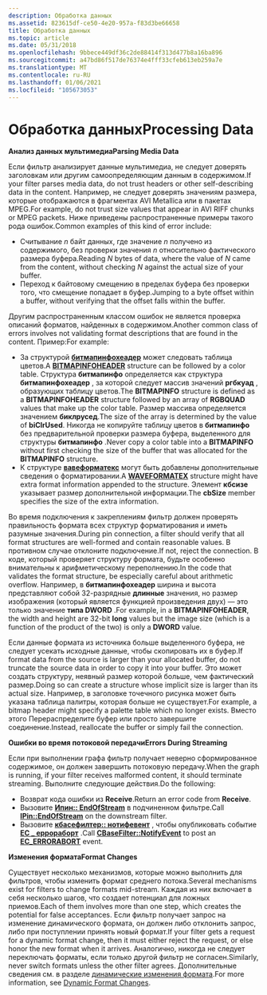 ```yaml
---
description: Обработка данных
ms.assetid: 823615df-ce50-4e20-957a-f83d3be66658
title: Обработка данных
ms.topic: article
ms.date: 05/31/2018
ms.openlocfilehash: 9bbece449df36c2de88414f313d477b8a16ba896
ms.sourcegitcommit: a47bd86f517de76374e4fff33cfeb613eb259a7e
ms.translationtype: MT
ms.contentlocale: ru-RU
ms.lasthandoff: 01/06/2021
ms.locfileid: "105673053"
---
```

# <a name="processing-data"></a><span data-ttu-id="22f76-103">Обработка данных</span><span class="sxs-lookup"><span data-stu-id="22f76-103">Processing Data</span></span>

<span data-ttu-id="22f76-104">**Анализ данных мультимедиа**</span><span class="sxs-lookup"><span data-stu-id="22f76-104">**Parsing Media Data**</span></span>

<span data-ttu-id="22f76-105">Если фильтр анализирует данные мультимедиа, не следует доверять заголовкам или другим самоопределяющим данным в содержимом.</span><span class="sxs-lookup"><span data-stu-id="22f76-105">If your filter parses media data, do not trust headers or other self-describing data in the content.</span></span> <span data-ttu-id="22f76-106">Например, не следует доверять значениям размера, которые отображаются в фрагментах AVI Metallica или в пакетах MPEG.</span><span class="sxs-lookup"><span data-stu-id="22f76-106">For example, do not trust size values that appear in AVI RIFF chunks or MPEG packets.</span></span> <span data-ttu-id="22f76-107">Ниже приведены распространенные примеры такого рода ошибок.</span><span class="sxs-lookup"><span data-stu-id="22f76-107">Common examples of this kind of error include:</span></span>

-   <span data-ttu-id="22f76-108">Считывание *n* байт данных, где значение *n* получено из содержимого, без проверки значения *n* относительно фактического размера буфера.</span><span class="sxs-lookup"><span data-stu-id="22f76-108">Reading *N* bytes of data, where the value of *N* came from the content, without checking *N* against the actual size of your buffer.</span></span>
-   <span data-ttu-id="22f76-109">Переход к байтовому смещению в пределах буфера без проверки того, что смещение попадает в буфер.</span><span class="sxs-lookup"><span data-stu-id="22f76-109">Jumping to a byte offset within a buffer, without verifying that the offset falls within the buffer.</span></span>

<span data-ttu-id="22f76-110">Другим распространенным классом ошибок не является проверка описаний форматов, найденных в содержимом.</span><span class="sxs-lookup"><span data-stu-id="22f76-110">Another common class of errors involves not validating format descriptions that are found in the content.</span></span> <span data-ttu-id="22f76-111">Пример:</span><span class="sxs-lookup"><span data-stu-id="22f76-111">For example:</span></span>

-   <span data-ttu-id="22f76-112">За структурой [**битмапинфохеадер**](/windows/win32/api/wingdi/ns-wingdi-bitmapinfoheader) может следовать таблица цветов.</span><span class="sxs-lookup"><span data-stu-id="22f76-112">A [**BITMAPINFOHEADER**](/windows/win32/api/wingdi/ns-wingdi-bitmapinfoheader) structure can be followed by a color table.</span></span> <span data-ttu-id="22f76-113">Структура **битмапинфо** определяется как структура **битмапинфохеадер** , за которой следует массив значений **ргбкуад** , образующих таблицу цветов.</span><span class="sxs-lookup"><span data-stu-id="22f76-113">The **BITMAPINFO** structure is defined as a **BITMAPINFOHEADER** structure followed by an array of **RGBQUAD** values that make up the color table.</span></span> <span data-ttu-id="22f76-114">Размер массива определяется значением **биклрусед**.</span><span class="sxs-lookup"><span data-stu-id="22f76-114">The size of the array is determined by the value of **biClrUsed**.</span></span> <span data-ttu-id="22f76-115">Никогда не копируйте таблицу цветов в **битмапинфо** без предварительной проверки размера буфера, выделенного для структуры **битмапинфо** .</span><span class="sxs-lookup"><span data-stu-id="22f76-115">Never copy a color table into a **BITMAPINFO** without first checking the size of the buffer that was allocated for the **BITMAPINFO** structure.</span></span>
-   <span data-ttu-id="22f76-116">К структуре [**вавеформатекс**](/previous-versions/dd757713(v=vs.85)) могут быть добавлены дополнительные сведения о форматировании.</span><span class="sxs-lookup"><span data-stu-id="22f76-116">A [**WAVEFORMATEX**](/previous-versions/dd757713(v=vs.85)) structure might have extra format information appended to the structure.</span></span> <span data-ttu-id="22f76-117">Элемент **кбсизе** указывает размер дополнительной информации.</span><span class="sxs-lookup"><span data-stu-id="22f76-117">The **cbSize** member specifies the size of the extra information.</span></span>

<span data-ttu-id="22f76-118">Во время подключения к закреплениям фильтр должен проверять правильность формата всех структур форматирования и иметь разумные значения.</span><span class="sxs-lookup"><span data-stu-id="22f76-118">During pin connection, a filter should verify that all format structures are well-formed and contain reasonable values.</span></span> <span data-ttu-id="22f76-119">В противном случае отклоните подключение.</span><span class="sxs-lookup"><span data-stu-id="22f76-119">If not, reject the connection.</span></span> <span data-ttu-id="22f76-120">В коде, который проверяет структуру формата, будьте особенно внимательны к арифметическому переполнению.</span><span class="sxs-lookup"><span data-stu-id="22f76-120">In the code that validates the format structure, be especially careful about arithmetic overflow.</span></span> <span data-ttu-id="22f76-121">Например, в **битмапинфохеадер** ширина и высота представляют собой 32-разрядные **длинные** значения, но размер изображения (который является функцией произведения двух) — это только значение **типа DWORD** .</span><span class="sxs-lookup"><span data-stu-id="22f76-121">For example, in a **BITMAPINFOHEADER**, the width and height are 32-bit **long** values but the image size (which is a function of the product of the two) is only a **DWORD** value.</span></span>

<span data-ttu-id="22f76-122">Если данные формата из источника больше выделенного буфера, не следует усекать исходные данные, чтобы скопировать их в буфер.</span><span class="sxs-lookup"><span data-stu-id="22f76-122">If format data from the source is larger than your allocated buffer, do not truncate the source data in order to copy it into your buffer.</span></span> <span data-ttu-id="22f76-123">Это может создать структуру, неявный размер которой больше, чем фактический размер.</span><span class="sxs-lookup"><span data-stu-id="22f76-123">Doing so can create a structure whose implicit size is larger than its actual size.</span></span> <span data-ttu-id="22f76-124">Например, в заголовке точечного рисунка может быть указана таблица палитры, которая больше не существует.</span><span class="sxs-lookup"><span data-stu-id="22f76-124">For example, a bitmap header might specify a palette table which no longer exists.</span></span> <span data-ttu-id="22f76-125">Вместо этого Перераспределите буфер или просто завершите соединение.</span><span class="sxs-lookup"><span data-stu-id="22f76-125">Instead, reallocate the buffer or simply fail the connection.</span></span>

<span data-ttu-id="22f76-126">**Ошибки во время потоковой передачи**</span><span class="sxs-lookup"><span data-stu-id="22f76-126">**Errors During Streaming**</span></span>

<span data-ttu-id="22f76-127">Если при выполнении графа фильтр получает неверно сформированное содержимое, он должен завершить потоковую передачу.</span><span class="sxs-lookup"><span data-stu-id="22f76-127">When the graph is running, if your filter receives malformed content, it should terminate streaming.</span></span> <span data-ttu-id="22f76-128">Выполните следующие действия.</span><span class="sxs-lookup"><span data-stu-id="22f76-128">Do the following:</span></span>

-   <span data-ttu-id="22f76-129">Возврат кода ошибки из **Receive**.</span><span class="sxs-lookup"><span data-stu-id="22f76-129">Return an error code from **Receive**.</span></span>
-   <span data-ttu-id="22f76-130">Вызовите [**Ипин:: EndOfStream**](/windows/desktop/api/Strmif/nf-strmif-ipin-endofstream) в подчиненном фильтре.</span><span class="sxs-lookup"><span data-stu-id="22f76-130">Call [**IPin::EndOfStream**](/windows/desktop/api/Strmif/nf-strmif-ipin-endofstream) on the downstream filter.</span></span>
-   <span data-ttu-id="22f76-131">Вызовите [**кбасефилтер:: нотифевент**](cbasefilter-notifyevent.md) , чтобы опубликовать событие [**EC \_ еррораборт**](ec-errorabort.md) .</span><span class="sxs-lookup"><span data-stu-id="22f76-131">Call [**CBaseFilter::NotifyEvent**](cbasefilter-notifyevent.md) to post an [**EC\_ERRORABORT**](ec-errorabort.md) event.</span></span>

<span data-ttu-id="22f76-132">**Изменения формата**</span><span class="sxs-lookup"><span data-stu-id="22f76-132">**Format Changes**</span></span>

<span data-ttu-id="22f76-133">Существует несколько механизмов, которые можно выполнить для фильтров, чтобы изменить формат среднего потока.</span><span class="sxs-lookup"><span data-stu-id="22f76-133">Several mechanisms exist for filters to change formats mid-stream.</span></span> <span data-ttu-id="22f76-134">Каждая из них включает в себя несколько шагов, что создает потенциал для ложных приемов.</span><span class="sxs-lookup"><span data-stu-id="22f76-134">Each of them involves more than one step, which creates the potential for false acceptances.</span></span> <span data-ttu-id="22f76-135">Если фильтр получает запрос на изменение динамического формата, он должен либо отклонить запрос, либо при поступлении принять новый формат.</span><span class="sxs-lookup"><span data-stu-id="22f76-135">If your filter gets a request for a dynamic format change, then it must either reject the request, or else honor the new format when it arrives.</span></span> <span data-ttu-id="22f76-136">Аналогично, никогда не следует переключать форматы, если только другой фильтр не согласен.</span><span class="sxs-lookup"><span data-stu-id="22f76-136">Similarly, never switch formats unless the other filter agrees.</span></span> <span data-ttu-id="22f76-137">Дополнительные сведения см. в разделе [динамические изменения формата](dynamic-format-changes.md).</span><span class="sxs-lookup"><span data-stu-id="22f76-137">For more information, see [Dynamic Format Changes](dynamic-format-changes.md).</span></span>

 

 
